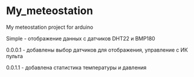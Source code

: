 # My_meteostation
My meteostation project for arduino

Simple - отображение данных с датчиков DHT22 и BMP180

0.0.0.1 - добавлены выбор датчиков для отображения, управление с ИК пульта

0.0.1.1 - добавлена статистика температуры и давления
